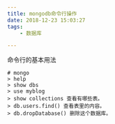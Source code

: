 ```yaml
---
title: mongodb命令行操作
date: 2018-12-23 15:03:27
tags:
	- 数据库

---
```




命令行的基本用法

```
# mongo
> help
> show dbs
> use myblog
> show collections 查看有哪些表。
> db.users.find() 查看表里的内容。
> db.dropDatabase() 删除这个数据库。
```

